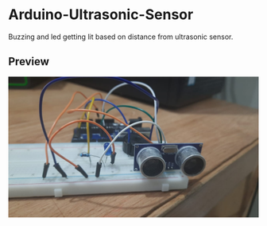 # Arduino-Ultrasonic-Sensor
Buzzing and led getting lit  based on distance from ultrasonic sensor.
## Preview
![](./public/images/preview.jpeg)
